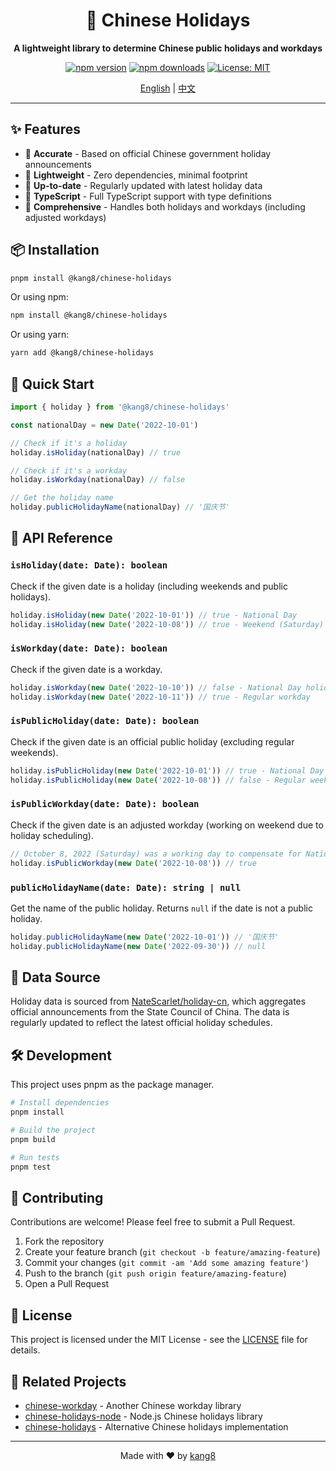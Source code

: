 <div align="center">

# 🎊 Chinese Holidays

**A lightweight library to determine Chinese public holidays and workdays**

[![npm version](https://img.shields.io/npm/v/@kang8/chinese-holidays.svg)](https://www.npmjs.com/package/@kang8/chinese-holidays)
[![npm downloads](https://img.shields.io/npm/dm/@kang8/chinese-holidays.svg)](https://www.npmjs.com/package/@kang8/chinese-holidays)
[![License: MIT](https://img.shields.io/badge/License-MIT-blue.svg)](https://opensource.org/licenses/MIT)

[English](#) | [中文](README-cn.md)

</div>

---

## ✨ Features

- 🎯 **Accurate** - Based on official Chinese government holiday announcements
- 🚀 **Lightweight** - Zero dependencies, minimal footprint
- 📅 **Up-to-date** - Regularly updated with latest holiday data
- 💪 **TypeScript** - Full TypeScript support with type definitions
- 🔄 **Comprehensive** - Handles both holidays and workdays (including adjusted workdays)

## 📦 Installation

```sh
pnpm install @kang8/chinese-holidays
```

Or using npm:
```sh
npm install @kang8/chinese-holidays
```

Or using yarn:
```sh
yarn add @kang8/chinese-holidays
```

## 🚀 Quick Start

```js
import { holiday } from '@kang8/chinese-holidays'

const nationalDay = new Date('2022-10-01')

// Check if it's a holiday
holiday.isHoliday(nationalDay) // true

// Check if it's a workday
holiday.isWorkday(nationalDay) // false

// Get the holiday name
holiday.publicHolidayName(nationalDay) // '国庆节'
```

## 📖 API Reference

### `isHoliday(date: Date): boolean`

Check if the given date is a holiday (including weekends and public holidays).

```js
holiday.isHoliday(new Date('2022-10-01')) // true - National Day
holiday.isHoliday(new Date('2022-10-08')) // true - Weekend (Saturday)
```

### `isWorkday(date: Date): boolean`

Check if the given date is a workday.

```js
holiday.isWorkday(new Date('2022-10-10')) // false - National Day holiday period
holiday.isWorkday(new Date('2022-10-11')) // true - Regular workday
```

### `isPublicHoliday(date: Date): boolean`

Check if the given date is an official public holiday (excluding regular weekends).

```js
holiday.isPublicHoliday(new Date('2022-10-01')) // true - National Day
holiday.isPublicHoliday(new Date('2022-10-08')) // false - Regular weekend
```

### `isPublicWorkday(date: Date): boolean`

Check if the given date is an adjusted workday (working on weekend due to holiday scheduling).

```js
// October 8, 2022 (Saturday) was a working day to compensate for National Day holiday
holiday.isPublicWorkday(new Date('2022-10-08')) // true
```

### `publicHolidayName(date: Date): string | null`

Get the name of the public holiday. Returns `null` if the date is not a public holiday.

```js
holiday.publicHolidayName(new Date('2022-10-01')) // '国庆节'
holiday.publicHolidayName(new Date('2022-09-30')) // null
```

## 📅 Data Source

Holiday data is sourced from [NateScarlet/holiday-cn](https://github.com/NateScarlet/holiday-cn), which aggregates official announcements from the State Council of China. The data is regularly updated to reflect the latest official holiday schedules.

## 🛠️ Development

This project uses pnpm as the package manager.

```sh
# Install dependencies
pnpm install

# Build the project
pnpm build

# Run tests
pnpm test
```

## 🤝 Contributing

Contributions are welcome! Please feel free to submit a Pull Request.

1. Fork the repository
2. Create your feature branch (`git checkout -b feature/amazing-feature`)
3. Commit your changes (`git commit -am 'Add some amazing feature'`)
4. Push to the branch (`git push origin feature/amazing-feature`)
5. Open a Pull Request

## 📄 License

This project is licensed under the MIT License - see the [LICENSE](LICENSE) file for details.

## 🔗 Related Projects

- [chinese-workday](https://github.com/yize/chinese-workday) - Another Chinese workday library
- [chinese-holidays-node](https://github.com/bastengao/chinese-holidays-node) - Node.js Chinese holidays library
- [chinese-holidays](https://github.com/MrSeaWave/chinese-holidays) - Alternative Chinese holidays implementation

---

<div align="center">
Made with ❤️ by <a href="https://github.com/kang8">kang8</a>
</div>
